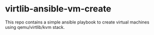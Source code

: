 # virtlib-ansible-vm-create
This repo contains a simple ansible playbook to create virtual machines using qemu/virtlib/kvm stack.
